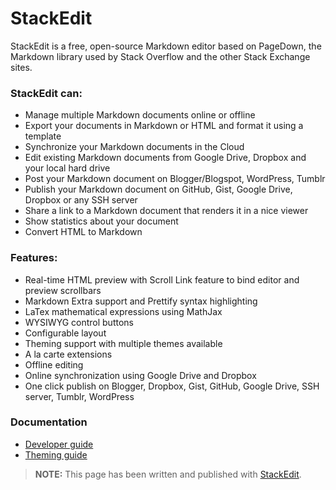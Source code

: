 StackEdit
=========

StackEdit is a free, open-source Markdown editor based on PageDown, the Markdown library used by Stack Overflow and the other Stack Exchange sites.

### StackEdit can:
 
 - Manage multiple Markdown documents online or offline
 - Export your documents in Markdown or HTML and format it using a template
 - Synchronize your Markdown documents in the Cloud
 - Edit existing Markdown documents from Google Drive, Dropbox and your local hard drive
 - Post your Markdown document on Blogger/Blogspot, WordPress, Tumblr
 - Publish your Markdown document on GitHub, Gist, Google Drive, Dropbox or any SSH server
 - Share a link to a Markdown document that renders it in a nice viewer
 - Show statistics about your document
 - Convert HTML to Markdown

### Features:

 - Real-time HTML preview with Scroll Link feature to bind editor and preview scrollbars
 - Markdown Extra support and Prettify syntax highlighting
 - LaTex mathematical expressions using MathJax
 - WYSIWYG control buttons
 - Configurable layout
 - Theming support with multiple themes available
 - A la carte extensions
 - Offline editing
 - Online synchronization using Google Drive and Dropbox
 - One click publish on Blogger, Dropbox, Gist, GitHub, Google Drive, SSH server, Tumblr, WordPress

### Documentation

 - [Developer guide][2]
 - [Theming guide][1]

> **NOTE:** This page has been written and published with [StackEdit][3].


  [1]: https://github.com/benweet/stackedit/blob/master/doc/theming.md#stackedit-theming-guide "Theming guide"
  [2]: https://github.com/benweet/stackedit/blob/master/doc/developer-guide.md#developer-guide "Developer guide"
  [3]: http://benweet.github.io/stackedit/ "StackEdit"